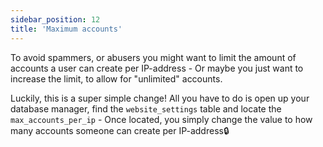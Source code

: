 ```yaml
---
sidebar_position: 12
title: 'Maximum accounts'
---
```

To avoid spammers, or abusers you might want to limit the amount of accounts a user can create per IP-address - Or maybe you just want to increase the limit, to allow for "unlimited" accounts.

Luckily, this is a super simple change! All you have to do is open up your database manager, find the ``website_settings`` table and locate the ``max_accounts_per_ip`` - Once located, you simply change the value to how many accounts someone can create per IP-address🔒️